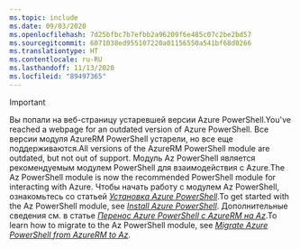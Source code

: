 ```yaml
---
ms.topic: include
ms.date: 09/03/2020
ms.openlocfilehash: 7d25bfbc7b7efbb2a96209f6e485c07c2be2bd57
ms.sourcegitcommit: 6071038ed955107220a01156550a541bf68d0266
ms.translationtype: HT
ms.contentlocale: ru-RU
ms.lasthandoff: 11/13/2020
ms.locfileid: "89497365"
---
```

> [!IMPORTANT]
> <span data-ttu-id="0b081-101">Вы попали на веб-страницу устаревшей версии Azure PowerShell.</span><span class="sxs-lookup"><span data-stu-id="0b081-101">You've reached a webpage for an outdated version of Azure PowerShell.</span></span> <span data-ttu-id="0b081-102">Все версии модуля AzureRM PowerShell устарели, но все еще поддерживаются.</span><span class="sxs-lookup"><span data-stu-id="0b081-102">All versions of the AzureRM PowerShell module are outdated, but not out of support.</span></span> <span data-ttu-id="0b081-103">Модуль Az PowerShell является рекомендуемым модулем PowerShell для взаимодействия с Azure.</span><span class="sxs-lookup"><span data-stu-id="0b081-103">The Az PowerShell module is now the recommended PowerShell module for interacting with Azure.</span></span> <span data-ttu-id="0b081-104">Чтобы начать работу с модулем Az PowerShell, ознакомьтесь со статьей [_Установка Azure PowerShell_](https://docs.microsoft.com/powershell/azure/install-az-ps).</span><span class="sxs-lookup"><span data-stu-id="0b081-104">To get started with the Az PowerShell module, see [_Install Azure PowerShell_](https://docs.microsoft.com/powershell/azure/install-az-ps).</span></span> <span data-ttu-id="0b081-105">Дополнительные сведения см. в статье [_Перенос Azure PowerShell с AzureRM на Az_](https://aka.ms/azpsmigrate).</span><span class="sxs-lookup"><span data-stu-id="0b081-105">To learn how to migrate to the Az PowerShell module, see [_Migrate Azure PowerShell from AzureRM to Az_](https://aka.ms/azpsmigrate).</span></span>
